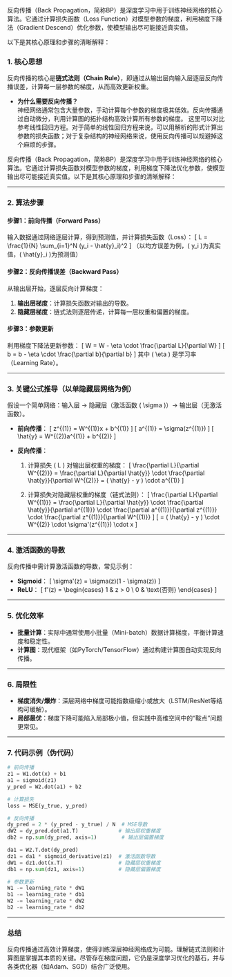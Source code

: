反向传播（Back Propagation，简称BP）是深度学习中用于训练神经网络的核心算法。它通过计算损失函数（Loss Function）对模型参数的梯度，利用梯度下降法（Gradient Descend）优化参数，使模型输出尽可能接近真实值。


以下是其核心原理和步骤的清晰解释：

### **1. 核心思想**

反向传播的核心是**链式法则（Chain Rule）**，即通过从输出层向输入层逐层反向传播误差，计算每一层参数的梯度，从而高效更新权重。

- **为什么需要反向传播？**  
    神经网络通常包含大量参数，手动计算每个参数的梯度极其低效。反向传播通过自动微分，利用计算图的拓扑结构高效计算所有参数的梯度。
    这里可以对比参考线性回归方程。对于简单的线性回归方程来说，可以用解析的形式计算出参数的损失函数；对于复杂结构的神经网络来说，使用反向传播可以规避掉这个麻烦的步骤。

反向传播（Back Propagation，简称BP）是深度学习中用于训练神经网络的核心算法。它通过计算损失函数对模型参数的梯度，利用梯度下降法优化参数，使模型输出尽可能接近真实值。以下是其核心原理和步骤的清晰解释：

---
### **2. 算法步骤**
#### **步骤1：前向传播（Forward Pass）**
输入数据通过网络逐层计算，得到预测值，并计算损失函数（Loss）：
\[ L = \frac{1}{N} \sum_{i=1}^N (y_i - \hat{y}_i)^2 \]
（以均方误差为例，\( y_i \)为真实值，\( \hat{y}_i \)为预测值）

#### **步骤2：反向传播误差（Backward Pass）**
从输出层开始，逐层反向计算梯度：
1. **输出层梯度**：计算损失函数对输出的导数。
2. **隐藏层梯度**：链式法则逐层传递，计算每一层权重和偏置的梯度。

#### **步骤3：参数更新**
利用梯度下降法更新参数：
\[ W = W - \eta \cdot \frac{\partial L}{\partial W} \]
\[ b = b - \eta \cdot \frac{\partial b}{\partial b} \]
其中 \( \eta \) 是学习率（Learning Rate）。

---

### **3. 关键公式推导（以单隐藏层网络为例）**
假设一个简单网络：输入层 → 隐藏层（激活函数 \( \sigma \)）→ 输出层（无激活函数）。

- **前向传播**：
  \[ z^{(1)} = W^{(1)}x + b^{(1)} \]
  \[ a^{(1)} = \sigma(z^{(1)}) \]
  \[ \hat{y} = W^{(2)}a^{(1)} + b^{(2)} \]

- **反向传播**：
  1. 计算损失 \( L \) 对输出层权重的梯度：
  \[ \frac{\partial L}{\partial W^{(2)}} = \frac{\partial L}{\partial \hat{y}} \cdot \frac{\partial \hat{y}}{\partial W^{(2)}} = ( \hat{y} - y ) \cdot a^{(1)} \]
  
  1. 计算损失对隐藏层权重的梯度（链式法则）：
  \[ \frac{\partial L}{\partial W^{(1)}} = \frac{\partial L}{\partial \hat{y}} \cdot \frac{\partial \hat{y}}{\partial a^{(1)}} \cdot \frac{\partial a^{(1)}}{\partial z^{(1)}} \cdot \frac{\partial z^{(1)}}{\partial W^{(1)}} \]
  \[ = ( \hat{y} - y ) \cdot W^{(2)} \cdot \sigma'(z^{(1)}) \cdot x \]

---

### **4. 激活函数的导数**
反向传播中需计算激活函数的导数，常见示例：
- **Sigmoid**：
  \[ \sigma'(z) = \sigma(z)(1 - \sigma(z)) \]
- **ReLU**：
  \[ f'(z) = \begin{cases} 1 & z > 0 \\ 0 & \text{否则} \end{cases} \]

---

### **5. 优化效率**
- **批量计算**：实际中通常使用小批量（Mini-batch）数据计算梯度，平衡计算速度和稳定性。
- **计算图**：现代框架（如PyTorch/TensorFlow）通过构建计算图自动实现反向传播。

---

### **6. 局限性**
- **梯度消失/爆炸**：深层网络中梯度可能指数级缩小或放大（LSTM/ResNet等结构可缓解）。
- **局部最优**：梯度下降可能陷入局部极小值，但实践中高维空间中的“鞍点”问题更常见。

---

### **7. 代码示例（伪代码）**
```python
# 前向传播
z1 = W1.dot(x) + b1
a1 = sigmoid(z1)
y_pred = W2.dot(a1) + b2

# 计算损失
loss = MSE(y_true, y_pred)

# 反向传播
dy_pred = 2 * (y_pred - y_true) / N  # MSE导数
dW2 = dy_pred.dot(a1.T)             # 输出层权重梯度
db2 = np.sum(dy_pred, axis=1)        # 输出层偏置梯度

da1 = W2.T.dot(dy_pred)
dz1 = da1 * sigmoid_derivative(z1)  # 激活函数导数
dW1 = dz1.dot(x.T)                  # 隐藏层权重梯度
db1 = np.sum(dz1, axis=1)           # 隐藏层偏置梯度

# 参数更新
W1 -= learning_rate * dW1
b1 -= learning_rate * db1
W2 -= learning_rate * dW2
b2 -= learning_rate * db2
```

---

### **总结**
反向传播通过高效计算梯度，使得训练深层神经网络成为可能。理解链式法则和计算图是掌握其本质的关键。尽管存在梯度问题，它仍是深度学习优化的基石，并与各类优化器（如Adam、SGD）结合广泛使用。